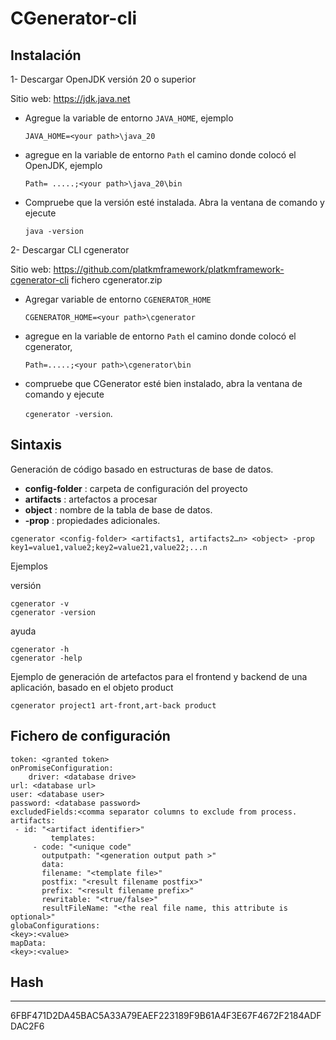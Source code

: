 # CGenerator-cli



## Instalación

1- Descargar OpenJDK versión 20 o superior

Sitio web: https://jdk.java.net

-	Agregue la variable de entorno ```JAVA_HOME```, ejemplo
  
  	```JAVA_HOME=<your path>\java_20```
-	 agregue en la variable de entorno ```Path``` el camino donde colocó el OpenJDK, ejemplo

       ```Path= .....;<your path>\java_20\bin```
-	 Compruebe que la versión esté instalada. Abra la ventana de comando y ejecute

       ```java -version```



2- Descargar CLI cgenerator

Sitio web: https://github.com/platkmframework/platkmframework-cgenerator-cli
fichero cgenerator.zip

-	Agregar variable de entorno ```CGENERATOR_HOME```

  
  	 ```CGENERATOR_HOME=<your path>\cgenerator```
-	 agregue en la variable de entorno ```Path``` el camino donde colocó el cgenerator,

 	 ```Path=.....;<your path>\cgenerator\bin```
-	 compruebe que CGenerator esté bien instalado, abra la ventana de comando y ejecute


 	 ```cgenerator -version```.



## Sintaxis


Generación de código basado en estructuras de base de datos.

- 	**config-folder** : carpeta de configuración del proyecto
-	**artifacts** : artefactos a procesar
-	**object** : nombre de la tabla de base de datos.
-	**-prop** : propiedades adicionales.

```
cgenerator <config-folder> <artifacts1, artifacts2…n> <object> -prop key1=value1,value2;key2=value21,value22;...n
```

Ejemplos

versión
```
cgenerator -v
cgenerator -version
```

ayuda
```
cgenerator -h
cgenerator -help
```

Ejemplo de generación de artefactos para el frontend y backend de una aplicación, basado en el objeto product
```
cgenerator project1 art-front,art-back product
```


## Fichero de configuración
```
token: <granted token>
onPromiseConfiguration:
	driver: <database drive>
url: <database url>
user: <database user>
password: <database password>
excludedFields:<comma separator columns to exclude from process.
artifacts:
 - id: "<artifact identifier>"
  		 templates:
     - code: "<unique code"
       outputpath: "<generation output path >"
       data:
       filename: "<template file>"
       postfix: "<result filename postfix>"
       prefix: "<result filename prefix>"
       rewritable: "<true/false>"
       resultFileName: "<the real file name, this attribute is optional>"
globaConfigurations:
<key>:<value>
mapData:
<key>:<value>
```



 
## Hash
----
6FBF471D2DA45BAC5A33A79EAEF223189F9B61A4F3E67F4672F2184ADFDAC2F6
